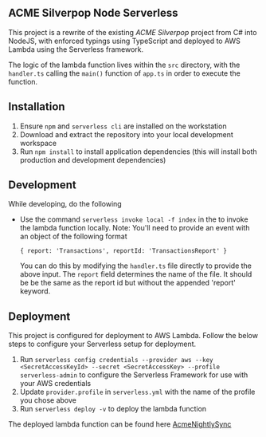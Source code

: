 
## ACME Silverpop Node Serverless
This project is a rewrite of the existing *ACME Silverpop* project from C# into NodeJS, with enforced typings using TypeScript and deployed to AWS Lambda using the Serverless framework.

The logic of the lambda function lives within the `src` directory, with the `handler.ts` calling the `main()` function of `app.ts` in order to execute the function.

## Installation 

 1. Ensure  `npm` and `serverless cli` are installed on the workstation 
 2. Download and extract the repository into your local development workspace
 3. Run `npm install` to install application dependencies (this will install both production and development dependencies)


## Development
While developing, do the following
 - Use the command `serverless invoke local -f index` in the to invoke the lambda function locally. Note: You'll need to provide an event with an object of the following format
    ```
    { report: 'Transactions', reportId: 'TransactionsReport' }
    ```
    You can do this by modifying the `handler.ts` file directly to provide the above input. The `report` field determines the name of the file. It should be be the same as the report id but without the appended 'report' keyword.

 
## Deployment
This project is configured for deployment to AWS Lambda. Follow the below steps to configure your Serverless setup for deployment.

 1. Run `serverless config credentials --provider aws --key <SecretAccessKeyId> --secret <SecretAccessKey> --profile serverless-admin` to configure the Serverless Framework for use with your AWS credentials
 2. Update `provider.profile` in `serverless.yml` with the name of the profile you chose above
 3. Run `serverless deploy -v` to deploy the lambda function
 
The deployed lambda function can be found here [AcmeNightlySync](https://console.aws.amazon.com/lambda/home?region=us-east-1#/functions/AcmeNightlySync-dev-index)